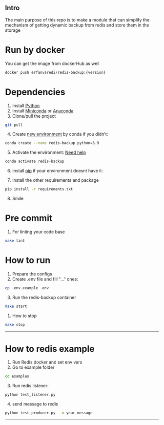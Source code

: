 ## Intro

The main purpose of this repo is to make a module that can simplify the mechanism of getting dynamic backup from redis and store them in the storage



# Run by docker
You can get the image from dockerHub as well
```sh
docker push erfanvaredi/redis-backup:{version}
```

# Dependencies
1. Install [Python](https://www.python.org/downloads/)
2. Install [Miniconda](https://docs.conda.io/en/latest/miniconda.html) or [Anaconda](https://www.anaconda.com/products/individual)
3. Clone/pull the project
```sh
git pull
```
4. Create [new environment](https://docs.conda.io/projects/conda/en/latest/user-guide/tasks/manage-environments.html) by conda if you didn't:
```sh
conda create --name redis-backup python=3.9
```
5. Activate the environment: [Need help](https://docs.conda.io/projects/conda/en/latest/user-guide/tasks/manage-environments.html#activating-an-environment)
```sh
conda activate redis-backup
```
6. Install [pip](https://pip.pypa.io/en/stable/installation/) if your environment doesnt have it:

7. Install the other requirements and package
```sh
pip install -r requirements.txt
```
8. Smile

# Pre commit
1. For linting your code base
```sh
make lint
```

# How to run
1. Prepare the configs
2. Create .env file and fill "..." ones:
```sh
cp .env.example .env
```
3. Run the redis-backup container
```sh
make start
```
1. How to stop
```sh
make stop
```
---

# How to redis example
1. Run Redis docker and set env vars
2. Go to example folder
```sh
cd examples
```
3. Run redis listener:
```sh
python test_listener.py
```
4. send message to redis
```sh
python test_producer.py --m your_message
```
---